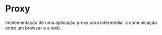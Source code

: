 # Proxy
Implementação de uma aplicação proxy para intermediar a comunicação entre um browser e a web.
